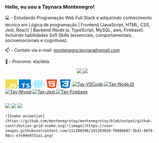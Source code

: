 ### Hello, eu sou a Taynara Montenegro!

💻 - Estudando Programação Web Full Stack e adquirindo conhecimento técnico em Lógica de programação | Frontend (JavaScript, HTML, CSS, Jest, React) | Backend (Node js, TypeScript, MySQL, aws, Firebase). Incluindo habilidades Soft Skills (essenciais, comportamentais, socioemocionais e cognitivas).

📫 - Contato via e-mail: montenegro.taynara@gmail.com

👩 - Pronome: ela/dela.


<div align="center">
  <a href="https://github.com/montenegrotay">
  <img height="180em" src="https://github-readme-stats.vercel.app/api?username=montenegrotay&show_icons=true&theme=dracula&include_all_commits=true&count_private=true"/>
  <img height="180em" src="https://github-readme-stats.vercel.app/api/top-langs/?username=montenegrotay&layout=compact&langs_count=7&theme=dracula"/>
</div>



<div style="display: inline_block"><br>
  <img align="center" alt="Tay-Js" height="30" width="40" 
src="https://raw.githubusercontent.com/devicons/devicon/master/icons/javascript/javascript-plain.svg">
  <img align="center" alt="Tay-Ts" height="30" width="40" src="https://raw.githubusercontent.com/devicons/devicon/master/icons/typescript/typescript-plain.svg">
  <img align="center" alt="Tay-React" height="30" width="40" src="https://raw.githubusercontent.com/devicons/devicon/master/icons/react/react-original.svg">
  <img align="center" alt="Tay-HTML" height="30" width="40" src="https://raw.githubusercontent.com/devicons/devicon/master/icons/html5/html5-original.svg">
  <img align="center" alt="Tay-CSS" height="30" width="40" src="https://raw.githubusercontent.com/devicons/devicon/master/icons/css3/css3-original.svg"/>
  <img align="center" alt="Tay-VSCode" height="30" width="40" src="https://cdn.jsdelivr.net/gh/devicons/devicon/icons/vscode/vscode-original.svg" />      
  <img align="center" alt="Tay-NodeJS" height="30" width="40" src="https://cdn.jsdelivr.net/gh/devicons/devicon/icons/nodejs/nodejs-original.svg" />
  <img align="center" alt="Tay-Mysql" height="30" width="40" src="https://cdn.jsdelivr.net/gh/devicons/devicon/icons/mysql/mysql-original-wordmark.svg" />
  <img align="center" alt="Tay-Jest" height="30" width="40" src="https://cdn.jsdelivr.net/gh/devicons/devicon/icons/jest/jest-plain.svg" />
  <img align="center" alt="Tay-Firebase" height="30" width="40" src="https://cdn.jsdelivr.net/gh/devicons/devicon/icons/firebase/firebase-plain-wordmark.svg" />
               
 </div>
  
  ##
 
<div> 
  <a href="https://www.instagram.com/eu.universodatay/" target="_blank"><img src="https://img.shields.io/badge/-Instagram-%23E4405F?style=for-the-badge&logo=instagram&logoColor=white" target="_blank"></a>
  <a href="https://www.linkedin.com/in/taynaramontenegro/" target="_blank"><img src="https://img.shields.io/badge/-LinkedIn-%230077B5?style=for-the-badge&logo=linkedin&logoColor=white" target="_blank"></a> 
    <a href = "mailto:montenegro.taynara@gmail.com"><img src="https://img.shields.io/badge/-Gmail-%23333?style=for-the-badge&logo=gmail&logoColor=white" target="_blank"></a>
  
    ![Snake animation](https://github.com/montenegrotay/montenegrotay/blob/output/github-contribution-grid-snake.svg)![image](https://user-images.githubusercontent.com/111308396/191393820-f6886607-3bd1-40f9-98cc-efe99e9731a1.png)
 
  
</div>
